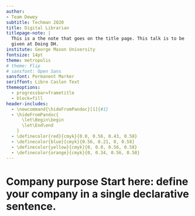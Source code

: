 ```yaml
---
author:
- Team Dewey
subtitle: Techman 2020
title: Digital Librarian
titlepage-note: |
  This is a the note that goes on the title page. This talk is to be
  given at Doing DH.
institute: George Mason University
fontsize: 14pt
theme: metropolis
# theme: Flip
# sansfont: Open Sans
sansfont: Permanent Marker
seriffont: Libre Caslon Text
themeoptions:
  - progressbar=frametitle
  - block=fill
header-includes:
  - \newcommand{\hideFromPandoc}[1]{#1}
  - \hideFromPandoc{
      \let\Begin\begin
      \let\End\end
    }
  - \definecolor{red}{cmyk}{0.0, 0.56, 0.43, 0.58}
  - \definecolor{blue}{cmyk}{0.56, 0.21, 0, 0.58}
  - \definecolor{yellow}{cmyk}{0, 0.0, 0.56, 0.58}
  - \definecolor{orange}{cmyk}{0, 0.34, 0.56, 0.58}
---
```



# Company purpose Start here: define your company in a single declarative sentence.
<!-- # Don't be afraid of telling lies; be afraid of failing to communicate the truth -->
<!-- https://www.sequoiacap.com/article/writing-a-business-plan/
Purpose
-->
